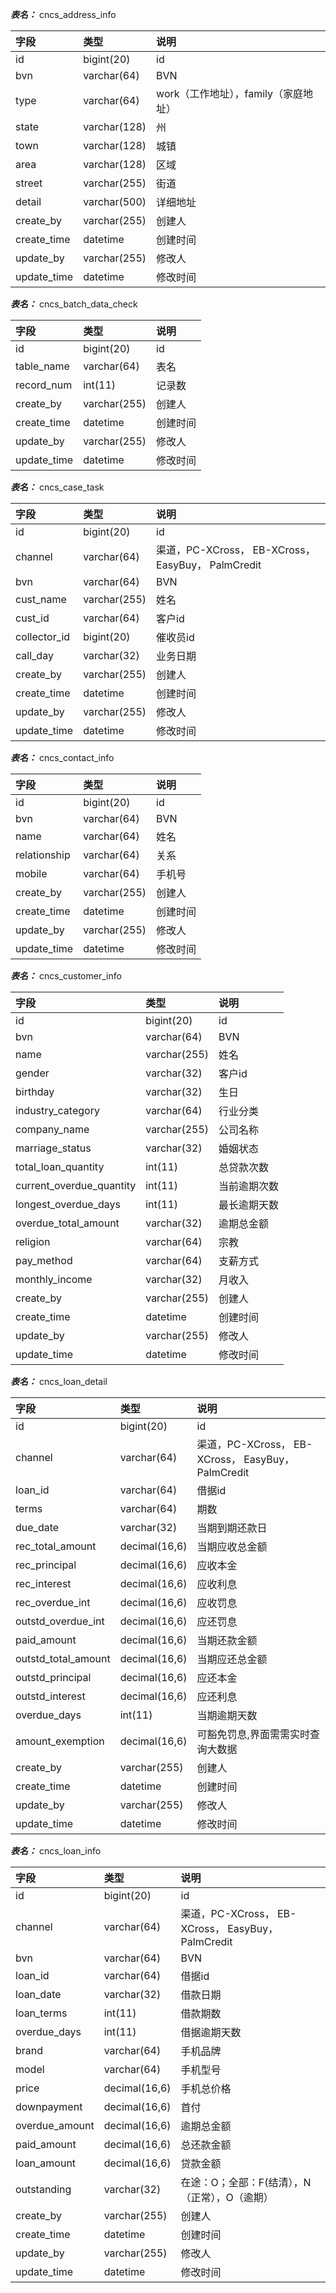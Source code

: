 
***表名：*** cncs_address_info

|字段|类型|说明|
|:------|:------|:------|
|id|bigint(20)|id|
|bvn|varchar(64)|BVN|
|type|varchar(64)|work（工作地址），family（家庭地址）|
|state|varchar(128)|州|
|town|varchar(128)|城镇|
|area|varchar(128)|区域|
|street|varchar(255)|街道|
|detail|varchar(500)|详细地址|
|create_by|varchar(255)|创建人|
|create_time|datetime|创建时间|
|update_by|varchar(255)|修改人|
|update_time|datetime|修改时间|

***表名：*** cncs_batch_data_check

|字段|类型|说明|
|:------|:------|:------|
|id|bigint(20)|id|
|table_name|varchar(64)|表名|
|record_num|int(11)|记录数|
|create_by|varchar(255)|创建人|
|create_time|datetime|创建时间|
|update_by|varchar(255)|修改人|
|update_time|datetime|修改时间|

***表名：*** cncs_case_task

|字段|类型|说明|
|:------|:------|:------|
|id|bigint(20)|id|
|channel|varchar(64)|渠道，PC-XCross， EB-XCross， EasyBuy， PalmCredit|
|bvn|varchar(64)|BVN|
|cust_name|varchar(255)|姓名|
|cust_id|varchar(64)|客户id|
|collector_id|bigint(20)|催收员id|
|call_day|varchar(32)|业务日期|
|create_by|varchar(255)|创建人|
|create_time|datetime|创建时间|
|update_by|varchar(255)|修改人|
|update_time|datetime|修改时间|

***表名：*** cncs_contact_info

|字段|类型|说明|
|:------|:------|:------|
|id|bigint(20)|id|
|bvn|varchar(64)|BVN|
|name|varchar(64)|姓名|
|relationship|varchar(64)|关系|
|mobile|varchar(64)|手机号|
|create_by|varchar(255)|创建人|
|create_time|datetime|创建时间|
|update_by|varchar(255)|修改人|
|update_time|datetime|修改时间|

***表名：*** cncs_customer_info

|字段|类型|说明|
|:------|:------|:------|
|id|bigint(20)|id|
|bvn|varchar(64)|BVN|
|name|varchar(255)|姓名|
|gender|varchar(32)|客户id|
|birthday|varchar(32)|生日|
|industry_category|varchar(64)|行业分类|
|company_name|varchar(255)|公司名称|
|marriage_status|varchar(32)|婚姻状态|
|total_loan_quantity|int(11)|总贷款次数|
|current_overdue_quantity|int(11)|当前逾期次数|
|longest_overdue_days|int(11)|最长逾期天数|
|overdue_total_amount|varchar(32)|逾期总金额|
|religion|varchar(64)|宗教|
|pay_method|varchar(64)|支薪方式|
|monthly_income|varchar(32)|月收入|
|create_by|varchar(255)|创建人|
|create_time|datetime|创建时间|
|update_by|varchar(255)|修改人|
|update_time|datetime|修改时间|

***表名：*** cncs_loan_detail

|字段|类型|说明|
|:------|:------|:------|
|id|bigint(20)|id|
|channel|varchar(64)|渠道，PC-XCross， EB-XCross， EasyBuy， PalmCredit|
|loan_id|varchar(64)|借据id|
|terms|varchar(64)|期数|
|due_date|varchar(32)|当期到期还款日|
|rec_total_amount|decimal(16,6)|当期应收总金额|
|rec_principal|decimal(16,6)|应收本金|
|rec_interest|decimal(16,6)|应收利息|
|rec_overdue_int|decimal(16,6)|应收罚息|
|outstd_overdue_int|decimal(16,6)|应还罚息|
|paid_amount|decimal(16,6)|当期还款金额|
|outstd_total_amount|decimal(16,6)|当期应还总金额|
|outstd_principal|decimal(16,6)|应还本金|
|outstd_interest|decimal(16,6)|应还利息|
|overdue_days|int(11)|当期逾期天数|
|amount_exemption|decimal(16,6)|可豁免罚息,界面需需实时查询大数据|
|create_by|varchar(255)|创建人|
|create_time|datetime|创建时间|
|update_by|varchar(255)|修改人|
|update_time|datetime|修改时间|

***表名：*** cncs_loan_info

|字段|类型|说明|
|:------|:------|:------|
|id|bigint(20)|id|
|channel|varchar(64)|渠道，PC-XCross， EB-XCross， EasyBuy， PalmCredit|
|bvn|varchar(64)|BVN|
|loan_id|varchar(64)|借据id|
|loan_date|varchar(32)|借款日期|
|loan_terms|int(11)|借款期数|
|overdue_days|int(11)|借据逾期天数|
|brand|varchar(64)|手机品牌|
|model|varchar(64)|手机型号|
|price|decimal(16,6)|手机总价格|
|downpayment|decimal(16,6)|首付|
|overdue_amount|decimal(16,6)|逾期总金额|
|paid_amount|decimal(16,6)|总还款金额|
|loan_amount|decimal(16,6)|贷款金额|
|outstanding|varchar(32)|在途：O；全部：F(结清），N（正常），O（逾期）|
|create_by|varchar(255)|创建人|
|create_time|datetime|创建时间|
|update_by|varchar(255)|修改人|
|update_time|datetime|修改时间|
